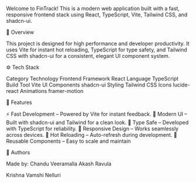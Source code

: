 Welcome to FinTrack!
This is a modern web application built with a fast, responsive frontend stack using React, TypeScript, Vite, Tailwind CSS, and shadcn-ui.

🧩 Overview

This project is designed for high performance and developer productivity.
It uses Vite for instant hot reloading, TypeScript for type safety, and Tailwind CSS with shadcn-ui for a consistent, elegant UI component system.

⚙️ Tech Stack

Category	        Technology
Frontend Framework	React
Language	        TypeScript
Build Tool	        Vite
UI Components	    shadcn-ui
Styling	            Tailwind CSS
Icons        	    lucide-react
Animations          framer-motion

🌟 Features

⚡ Fast Development – Powered by Vite for instant feedback.
💅 Modern UI – Built with shadcn-ui and Tailwind for a clean look.
🧠 Type Safe – Developed with TypeScript for reliability.
📱 Responsive Design – Works seamlessly across devices.
🔄 Hot Reloading – Auto-refresh during development.
🧱 Reusable Components – Easy to scale and maintain

👥 Authors

Made by:
Chandu Veeramalla
Akash Ravula

Krishna Vamshi Nelluri
